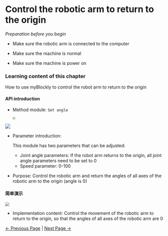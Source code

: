 # Control the robotic arm to return to the origin

<i>Preparation before you begin</i>

- Make sure the robotic arm is connected to the computer

- Make sure the machine is normal

- Make sure the machine is power on

### Learning content of this chapter

How to use myBlockly to control the robot arm to return to the origin

#### API introduction

* Method module: `Set angle`

  <img src="../../../../resources/5-BasicApplication/5.2.1/pi/img/case/go_zero_item.png" style="zoom: 50%;" />



<img src="../../../../resources/5-BasicApplication/5.2.1/pi/img/blocks/mid/8.png"  />

* Parameter introduction:

  This module has two parameters that can be adjusted:

  - Joint angle parameters: If the robot arm returns to the origin, all joint angle parameters need to be set to 0

  * Speed parameter: 0-100

* Purpose: Control the robotic arm and return the angles of all axes of the robotic arm to the origin (angle is 0)



#### 简单演示

<img src="../../../../resources/5-BasicApplication/5.2.1/pi/img/case/gozero.png" style="zoom: 80%;" />



* Implementation content: Control the movement of the robotic arm to return to the origin, so that the angles of all axes of the robotic arm are 0



 [← Previous Page](./4-ControlRGB.md) | [Next Page →](./6-ControlSingleJoint.md)
